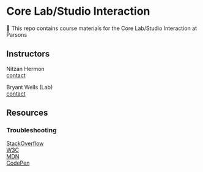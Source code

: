 # Core Lab/Studio Interaction
👋 This repo contains course materials for the Core Lab/Studio Interaction at Parsons

## Instructors
Nitzan Hermon  
[contact](mailto:x@vvvvvv.co)  

Bryant Wells (Lab)  
[contact](mailto:bryant@bryantwells.com)

## Resources

### Troubleshooting
[StackOverflow](http://stackoverflow.com/)  
[W3C](http://www.w3schools.com/)  
[MDN](https://developer.mozilla.org/en-US/docs/Learn)  
[CodePen](http://codepen.io/)  

